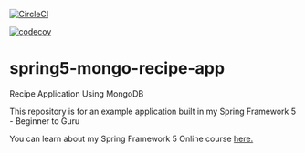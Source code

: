 [![CircleCI](https://circleci.com/gh/lasthero/spring5-mongo-recipe-app/tree/udemy-course.svg?style=svg)](https://circleci.com/gh/lasthero/spring5-mongo-recipe-app/tree/udemy-course)



[![codecov](https://codecov.io/gh/lasthero/spring5-mongo-recipe-app/branch/master/graph/badge.svg)](https://codecov.io/gh/lasthero/spring5-mongo-recipe-app)


# spring5-mongo-recipe-app
Recipe Application Using MongoDB

This repository is for an example application built in my Spring Framework 5 - Beginner to Guru

You can learn about my Spring Framework 5 Online course [here.](http://courses.springframework.guru/p/spring-framework-5-begginer-to-guru/?product_id=363173)